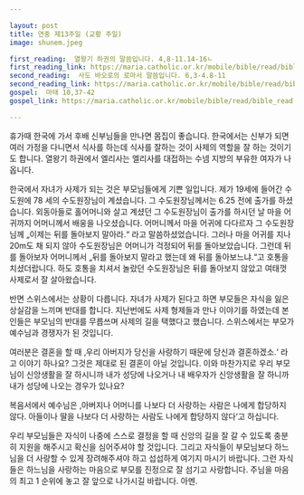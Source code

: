 ```yaml
---

layout: post
title: 연중 제13주일 (교황 주일)
image: shunem.jpeg

first_reading:  열왕기 하권의 말씀입니다. 4,8-11.14-16ㄴ
first_reading_link: https://maria.catholic.or.kr/mobile/bible/read/bible_read.asp?m=1&n=133&p=37
second_reading:  사도 바오로의 로마서 말씀입니다. 6,3-4.8-11
second_reading_link: https://maria.catholic.or.kr/mobile/bible/read/bible_read.asp?m=2&n=152&p=6
gospel:  마태 10,37-42
gospel_link: https://maria.catholic.or.kr/mobile/bible/read/bible_read.asp?m=2&n=147&p=10

---
```


휴가때 한국에 가서 후배 신부님들을 만나면 몸집이 좋습니다. 한국에서는 신부가 되면 여러 가정을 다니면서 식사를 하는데 식사를 잘하는 것이 사제의 역할을 잘 하는 것이기도 합니다. 열왕기 하권에서 엘리사는 엘리사를 대접하는 수넴 지방의 부유한 여자가 나옵니다.

한국에서 자녀가 사제가 되는 것은 부모님들에게 기쁜 일입니다. 제가 19세에 들어간 수도원에 78 세의 수도원장님이 계셨습니다. 그 수도원장님께서는 6.25 전에 출가를 하셨습니다. 외동아들로 홀어머니와 살고 계셨던 그 수도원장님이 출가를 하시던 날 마을 어귀까지 어머니께서 배웅을 나오셨습니다. 어머니께서 마을 어귀에 다다르자 그 수도원장님께 „이제는 뒤를 돌아보지 말아라.“ 라고 말씀하셨었습니다. 그러나 마을 어귀를 지나 20m도 채 되지 않아 수도원장님은 어머니가 걱정되어 뒤를 돌아보았습니다. 그런데 뒤를 돌아보자 어머니께서 „뒤를 돌아보지 말라고 했는데 왜 뒤를 돌아보느냐.“고 호통을 치셨더랍니다. 하도 호통을 치셔서 놀랐던 수도원장님은 뒤를 돌아보지 않았고 여태껏 사제로서 잘 살아왔습니다.

반면 스위스에서는 상황이 다릅니다. 자녀가 사제가 된다고 하면 부모들은 자식을 잃은 상실감을 느끼며 반대를 합니다. 지난번에도 사제 형제들과 만나 이야기를 하였는데 본인들은 부모님의 반대를 무릅쓰며 사제의 길을 택했다고 했습니다. 스위스에서는 부모가 예수님과 경쟁자가 된 것입니다.

여러분은 결혼을 할 때 ‚우리 아버지가 당신을 사랑하기 때문에 당신과 결혼하겠소.‘ 라고 이야기 하나요? 그것은 제대로 된 결혼이 아닐 것입니다. 이와 마찬가지로 우리 부모님이 신앙생활을 잘 하시니까 내가 성당에 나오거나 내 배우자가 신앙생활을 잘 하니까 내가 성당에 나오는 경우가 있나요?

복음서에서 예수님은 ‚아버지나 어머니를 나보다 더 사랑하는 사람은 나에게 합당하지 않다. 아들이나 딸을 나보다 더 사랑하는 사람도 나에게 합당하지 않다‘고 하십니다.

우리 부모님들은 자식이 나중에 스스로 결정을 할 때 신앙의 길을 잘 갈 수 있도록 충분히 지원을 해주시고 확신을 심어주셔야 할 것입니다. 그리고 자식들이 부모님보다 하느님을 더 사랑할 수 있게 장려해주셔야 하고 섭섭하게 여기지 마시기 바랍니다. 그런 자식들은 하느님을 사랑하는 마음으로 부모를 진정으로 잘 섬기고 사랑합니다. 주님을 마음의 최고 1 순위에 놓고 잘 앞으로 나가시길 바랍니다. 아멘.
